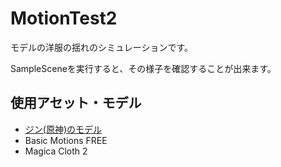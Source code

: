 # MotionTest2
モデルの洋服の揺れのシミュレーションです。

SampleSceneを実行すると、その様子を確認することが出来ます。

## 使用アセット・モデル
- [ジン(原神)のモデル](https://ys.biligame.com/gczj/)
- Basic Motions FREE
- Magica Cloth 2
